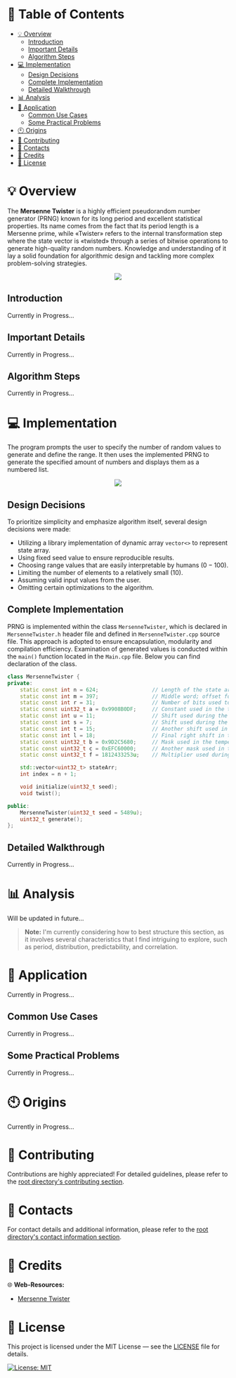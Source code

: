 # &#128209; Table of Contents
- [💡 Overview](#-overview)
  - [Introduction](#introduction)
  - [Important Details](#important-details)
  - [Algorithm Steps](#algorithm-steps)
- [💻 Implementation](#-implementation)
  - [Design Decisions](#design-decisions)
  - [Complete Implementation](#complete-implementation)
  - [Detailed Walkthrough](#detailed-walkthrough)
- [📊 Analysis](#-analysis)
- [📝 Application](#-application)
  - [Common Use Cases](#common-use-cases)
  - [Some Practical Problems](#some-practical-problems)
- [🕙 Origins](#-origins)
- [🤝 Contributing](#-contributing)
- [📧 Contacts](#-contacts)
- [🙏 Credits](#-credits)
- [🔏 License](#-license)



# &#128161; Overview
The **Mersenne Twister** is a highly efficient pseudorandom number generator (PRNG) known for its long period and excellent statistical properties. Its name comes from the fact that its period length is a Mersenne prime, while «Twister» refers to the internal transformation step where the state vector is «twisted» through a series of bitwise operations to generate high-quality random numbers. Knowledge and understanding of it lay a solid foundation for algorithmic design and tackling more complex problem-solving strategies.
<p align="center"><img src="./Images/MersenneTwister.png"/></p>


## Introduction
Currently in Progress...


## Important Details
Currently in Progress...


## Algorithm Steps
Currently in Progress...



# &#x1F4BB; Implementation
The program prompts the user to specify the number of random values to generate and define the range. It then uses the implemented PRNG to generate the specified amount of numbers and displays them as a numbered list.
<p align="center"><img src="./Images/Demonstration.png"/></p>


## Design Decisions
To prioritize simplicity and emphasize algorithm itself, several design decisions were made:
- Utilizing a library implementation of dynamic array `vector<>` to represent state array.
- Using fixed seed value to ensure reproducible results.
- Choosing range values that are easily interpretable by humans ($0-100$).
- Limiting the number of elements to a relatively small ($10$).
- Assuming valid input values from the user.
- Omitting certain optimizations to the algorithm.


## Complete Implementation
PRNG is implemented within the class `MersenneTwister`, which is declared in `MersenneTwister.h` header file and defined in `MersenneTwister.cpp` source file. This approach is adopted to ensure encapsulation, modularity and compilation efficiency. Examination of generated values is conducted within the `main()` function located in the `Main.cpp` file. Below you can find declaration of the class.

```cpp
class MersenneTwister {
private:
    static const int n = 624;                 // Length of the state array (number of 32-bit values in the internal state)
    static const int m = 397;                 // Middle word; offset for mixing the state in the "twist" step
    static const int r = 31;                  // Number of bits used to separate the lower and upper parts of the state
    static const uint32_t a = 0x9908B0DF;     // Constant used in the twisting transformation
    static const int u = 11;                  // Shift used during the tempering process (right shift)
    static const int s = 7;                   // Shift used during the tempering process (left shift)
    static const int t = 15;                  // Another shift used in tempering (left shift)
    static const int l = 18;                  // Final right shift in the tempering process
    static const uint32_t b = 0x9D2C5680;     // Mask used in the tempering process for bitwise AND
    static const uint32_t c = 0xEFC60000;     // Another mask used in the tempering process
    static const uint32_t f = 1812433253u;    // Multiplier used during the initialization of the state array

    std::vector<uint32_t> stateArr;
    int index = n + 1;

    void initialize(uint32_t seed);
    void twist();

public:
    MersenneTwister(uint32_t seed = 5489u);  
    uint32_t generate();
};
```


## Detailed Walkthrough
Currently in Progress...



# &#128202; Analysis
Will be updated in future...

> **Note:** I'm currently considering how to best structure this section, as it involves several characteristics that I find intriguing to explore, such as period, distribution, predictability, and correlation.



# &#128221; Application
Currently in Progress...


## Common Use Cases
Currently in Progress...


## Some Practical Problems
Currently in Progress...


# &#x1F559; Origins
Currently in Progress...



# &#129309; Contributing
Contributions are highly appreciated! For detailed guidelines, please refer to the [root directory's contributing section](../../../#-contributing).



# &#128231; Contacts
For contact details and additional information, please refer to the [root directory's contact information section](../../../#-contacts).



# &#128591; Credits
&#127760; **Web-Resources:**  
- [Mersenne Twister](https://en.wikipedia.org/wiki/Mersenne_Twister)



# &#128271; License
This project is licensed under the MIT License — see the [LICENSE](https://github.com/vezzolter/DSA/blob/main/LICENSE) file for details.

[![License: MIT](https://img.shields.io/badge/License-MIT-yellow.svg)](https://opensource.org/licenses/MIT)